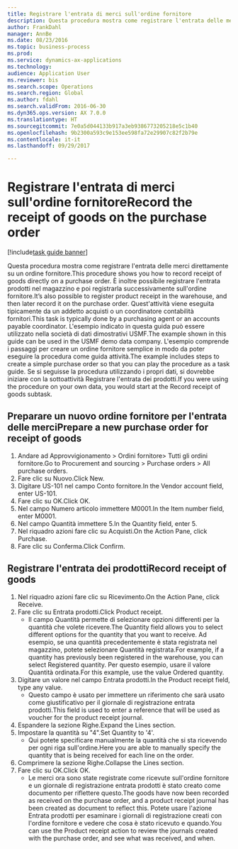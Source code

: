 ```yaml
--- 
title: Registrare l'entrata di merci sull'ordine fornitore
description: Questa procedura mostra come registrare l'entrata delle merci direttamente su un ordine fornitore.
author: FrankDahl
manager: AnnBe
ms.date: 08/23/2016
ms.topic: business-process
ms.prod: 
ms.service: dynamics-ax-applications
ms.technology: 
audience: Application User
ms.reviewer: bis
ms.search.scope: Operations
ms.search.region: Global
ms.author: fdahl
ms.search.validFrom: 2016-06-30
ms.dyn365.ops.version: AX 7.0.0
ms.translationtype: HT
ms.sourcegitcommit: 7e0a5d044133b917a3eb9386773205218e5c1b40
ms.openlocfilehash: 9b2300a593c9e153ee598fa72e29907c82f2b79e
ms.contentlocale: it-it
ms.lasthandoff: 09/29/2017

---
```

# <a name="record-the-receipt-of-goods-on-the-purchase-order"></a><span data-ttu-id="9f241-103">Registrare l'entrata di merci sull'ordine fornitore</span><span class="sxs-lookup"><span data-stu-id="9f241-103">Record the receipt of goods on the purchase order</span></span>

[!include[task guide banner](../../includes/task-guide-banner.md)]

<span data-ttu-id="9f241-104">Questa procedura mostra come registrare l'entrata delle merci direttamente su un ordine fornitore.</span><span class="sxs-lookup"><span data-stu-id="9f241-104">This procedure shows you how to record receipt of goods directly on a purchase order.</span></span> <span data-ttu-id="9f241-105">È inoltre possibile registrare l'entrata prodotti nel magazzino e poi registrarla successivamente sull'ordine fornitore.</span><span class="sxs-lookup"><span data-stu-id="9f241-105">It’s also possible to register product receipt in the warehouse, and then later record it on the purchase order.</span></span> <span data-ttu-id="9f241-106">Quest'attività viene eseguita tipicamente da un addetto acquisti o un coordinatore contabilità fornitori.</span><span class="sxs-lookup"><span data-stu-id="9f241-106">This task is typically done by a purchasing agent or an accounts payable coordinator.</span></span> <span data-ttu-id="9f241-107">L'esempio indicato in questa guida può essere utilizzato nella società di dati dimostrativi USMF.</span><span class="sxs-lookup"><span data-stu-id="9f241-107">The example shown in this guide can be used in the USMF demo data company.</span></span> <span data-ttu-id="9f241-108">L'esempio comprende i passaggi per creare un ordine fornitore semplice in modo da poter eseguire la procedura come guida attività.</span><span class="sxs-lookup"><span data-stu-id="9f241-108">The example includes steps to create a simple purchase order so that you can play the procedure as a task guide.</span></span> <span data-ttu-id="9f241-109">Se si seguisse la procedura utilizzando i propri dati, si dovrebbe iniziare con la sottoattività Registrare l'entrata dei prodotti.</span><span class="sxs-lookup"><span data-stu-id="9f241-109">If you were using the procedure on your own data, you would start at the Record receipt of goods subtask.</span></span>


## <a name="prepare-a-new-purchase-order-for-receipt-of-goods"></a><span data-ttu-id="9f241-110">Preparare un nuovo ordine fornitore per l'entrata delle merci</span><span class="sxs-lookup"><span data-stu-id="9f241-110">Prepare a new purchase order for receipt of goods</span></span>
1. <span data-ttu-id="9f241-111">Andare ad Approvvigionamento > Ordini fornitore> Tutti gli ordini fornitore.</span><span class="sxs-lookup"><span data-stu-id="9f241-111">Go to Procurement and sourcing > Purchase orders > All purchase orders.</span></span>
2. <span data-ttu-id="9f241-112">Fare clic su Nuovo.</span><span class="sxs-lookup"><span data-stu-id="9f241-112">Click New.</span></span>
3. <span data-ttu-id="9f241-113">Digitare US-101 nel campo Conto fornitore.</span><span class="sxs-lookup"><span data-stu-id="9f241-113">In the Vendor account field, enter US-101.</span></span>
4. <span data-ttu-id="9f241-114">Fare clic su OK.</span><span class="sxs-lookup"><span data-stu-id="9f241-114">Click OK.</span></span>
5. <span data-ttu-id="9f241-115">Nel campo Numero articolo immettere M0001.</span><span class="sxs-lookup"><span data-stu-id="9f241-115">In the Item number field, enter M0001.</span></span>
6. <span data-ttu-id="9f241-116">Nel campo Quantità immettere 5.</span><span class="sxs-lookup"><span data-stu-id="9f241-116">In the Quantity field, enter 5.</span></span>
7. <span data-ttu-id="9f241-117">Nel riquadro azioni fare clic su Acquisti.</span><span class="sxs-lookup"><span data-stu-id="9f241-117">On the Action Pane, click Purchase.</span></span>
8. <span data-ttu-id="9f241-118">Fare clic su Conferma.</span><span class="sxs-lookup"><span data-stu-id="9f241-118">Click Confirm.</span></span>

## <a name="record-receipt-of-goods"></a><span data-ttu-id="9f241-119">Registrare l'entrata dei prodotti</span><span class="sxs-lookup"><span data-stu-id="9f241-119">Record receipt of goods</span></span>
1. <span data-ttu-id="9f241-120">Nel riquadro azioni fare clic su Ricevimento.</span><span class="sxs-lookup"><span data-stu-id="9f241-120">On the Action Pane, click Receive.</span></span>
2. <span data-ttu-id="9f241-121">Fare clic su Entrata prodotti.</span><span class="sxs-lookup"><span data-stu-id="9f241-121">Click Product receipt.</span></span>
    * <span data-ttu-id="9f241-122">Il campo Quantità permette di selezionare opzioni differenti per la quantità che volete ricevere.</span><span class="sxs-lookup"><span data-stu-id="9f241-122">The Quantity field allows you to select different options for the quantity that you want to receive.</span></span> <span data-ttu-id="9f241-123">Ad esempio, se una quantità precedentemente è stata registrata nel magazzino, potete selezionare Quantità registrata.</span><span class="sxs-lookup"><span data-stu-id="9f241-123">For example, if a quantity has previously been registered in the warehouse, you can select Registered quantity.</span></span>  <span data-ttu-id="9f241-124">Per questo esempio, usare il valore Quantità ordinata.</span><span class="sxs-lookup"><span data-stu-id="9f241-124">For this example, use the value Ordered quantity.</span></span>   
3. <span data-ttu-id="9f241-125">Digitare un valore nel campo Entrata prodotti.</span><span class="sxs-lookup"><span data-stu-id="9f241-125">In the Product receipt field, type any value.</span></span>
    * <span data-ttu-id="9f241-126">Questo campo è usato per immettere un riferimento che sarà usato come giustificativo per il giornale di registrazione entrata prodotti.</span><span class="sxs-lookup"><span data-stu-id="9f241-126">This field is used to enter a reference that will be used as voucher for the product receipt journal.</span></span>  
4. <span data-ttu-id="9f241-127">Espandere la sezione Righe.</span><span class="sxs-lookup"><span data-stu-id="9f241-127">Expand the Lines section.</span></span>
5. <span data-ttu-id="9f241-128">Impostare la quantità su "4".</span><span class="sxs-lookup"><span data-stu-id="9f241-128">Set Quantity to '4'.</span></span>
    * <span data-ttu-id="9f241-129">Qui potete specificare manualmente la quantità che si sta ricevendo per ogni riga sull'ordine.</span><span class="sxs-lookup"><span data-stu-id="9f241-129">Here you are able to manually specify the quantity that is being received for each line on the order.</span></span>  
6. <span data-ttu-id="9f241-130">Comprimere la sezione Righe.</span><span class="sxs-lookup"><span data-stu-id="9f241-130">Collapse the Lines section.</span></span>
7. <span data-ttu-id="9f241-131">Fare clic su OK.</span><span class="sxs-lookup"><span data-stu-id="9f241-131">Click OK.</span></span>
    * <span data-ttu-id="9f241-132">Le merci ora sono state registrate come ricevute sull'ordine fornitore e un giornale di registrazione entrata prodotti è stato creato come documento per riflettere questo.</span><span class="sxs-lookup"><span data-stu-id="9f241-132">The goods have now been recorded as received on the purchase order, and a product receipt journal has been created as document to reflect this.</span></span> <span data-ttu-id="9f241-133">Potete usare l'azione Entrata prodotti per esaminare i giornali di registrazione creati con l'ordine fornitore e vedere che cosa è stato ricevuto e quando.</span><span class="sxs-lookup"><span data-stu-id="9f241-133">You can use the Product receipt action to review the journals created with the purchase order, and see what was received, and when.</span></span>  



